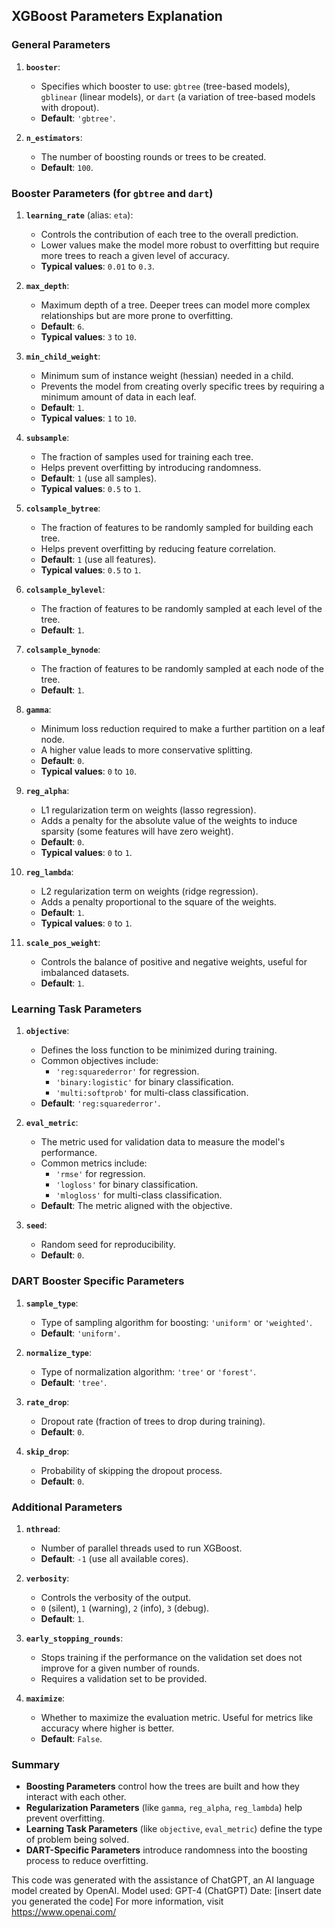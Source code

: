 
## XGBoost Parameters Explanation

### General Parameters

1. **`booster`**:
   - Specifies which booster to use: `gbtree` (tree-based models), `gblinear` (linear models), or `dart` (a variation of tree-based models with dropout).
   - **Default**: `'gbtree'`.

2. **`n_estimators`**:
   - The number of boosting rounds or trees to be created.
   - **Default**: `100`.

### Booster Parameters (for `gbtree` and `dart`)

1. **`learning_rate`** (alias: `eta`):
   - Controls the contribution of each tree to the overall prediction.
   - Lower values make the model more robust to overfitting but require more trees to reach a given level of accuracy.
   - **Typical values**: `0.01` to `0.3`.

2. **`max_depth`**:
   - Maximum depth of a tree. Deeper trees can model more complex relationships but are more prone to overfitting.
   - **Default**: `6`.
   - **Typical values**: `3` to `10`.

3. **`min_child_weight`**:
   - Minimum sum of instance weight (hessian) needed in a child.
   - Prevents the model from creating overly specific trees by requiring a minimum amount of data in each leaf.
   - **Default**: `1`.
   - **Typical values**: `1` to `10`.

4. **`subsample`**:
   - The fraction of samples used for training each tree.
   - Helps prevent overfitting by introducing randomness.
   - **Default**: `1` (use all samples).
   - **Typical values**: `0.5` to `1`.

5. **`colsample_bytree`**:
   - The fraction of features to be randomly sampled for building each tree.
   - Helps prevent overfitting by reducing feature correlation.
   - **Default**: `1` (use all features).
   - **Typical values**: `0.5` to `1`.

6. **`colsample_bylevel`**:
   - The fraction of features to be randomly sampled at each level of the tree.
   - **Default**: `1`.

7. **`colsample_bynode`**:
   - The fraction of features to be randomly sampled at each node of the tree.
   - **Default**: `1`.

8. **`gamma`**:
   - Minimum loss reduction required to make a further partition on a leaf node.
   - A higher value leads to more conservative splitting.
   - **Default**: `0`.
   - **Typical values**: `0` to `10`.

9. **`reg_alpha`**:
   - L1 regularization term on weights (lasso regression).
   - Adds a penalty for the absolute value of the weights to induce sparsity (some features will have zero weight).
   - **Default**: `0`.
   - **Typical values**: `0` to `1`.

10. **`reg_lambda`**:
    - L2 regularization term on weights (ridge regression).
    - Adds a penalty proportional to the square of the weights.
    - **Default**: `1`.
    - **Typical values**: `0` to `1`.

11. **`scale_pos_weight`**:
    - Controls the balance of positive and negative weights, useful for imbalanced datasets.
    - **Default**: `1`.

### Learning Task Parameters

1. **`objective`**:
   - Defines the loss function to be minimized during training.
   - Common objectives include:
     - `'reg:squarederror'` for regression.
     - `'binary:logistic'` for binary classification.
     - `'multi:softprob'` for multi-class classification.
   - **Default**: `'reg:squarederror'`.

2. **`eval_metric`**:
   - The metric used for validation data to measure the model's performance.
   - Common metrics include:
     - `'rmse'` for regression.
     - `'logloss'` for binary classification.
     - `'mlogloss'` for multi-class classification.
   - **Default**: The metric aligned with the objective.

3. **`seed`**:
   - Random seed for reproducibility.
   - **Default**: `0`.

### DART Booster Specific Parameters

1. **`sample_type`**:
   - Type of sampling algorithm for boosting: `'uniform'` or `'weighted'`.
   - **Default**: `'uniform'`.

2. **`normalize_type`**:
   - Type of normalization algorithm: `'tree'` or `'forest'`.
   - **Default**: `'tree'`.

3. **`rate_drop`**:
   - Dropout rate (fraction of trees to drop during training).
   - **Default**: `0`.

4. **`skip_drop`**:
   - Probability of skipping the dropout process.
   - **Default**: `0`.

### Additional Parameters

1. **`nthread`**:
   - Number of parallel threads used to run XGBoost.
   - **Default**: `-1` (use all available cores).

2. **`verbosity`**:
   - Controls the verbosity of the output.
   - `0` (silent), `1` (warning), `2` (info), `3` (debug).
   - **Default**: `1`.

3. **`early_stopping_rounds`**:
   - Stops training if the performance on the validation set does not improve for a given number of rounds.
   - Requires a validation set to be provided.

4. **`maximize`**:
   - Whether to maximize the evaluation metric. Useful for metrics like accuracy where higher is better.
   - **Default**: `False`.

### Summary

- **Boosting Parameters** control how the trees are built and how they interact with each other.
- **Regularization Parameters** (like `gamma`, `reg_alpha`, `reg_lambda`) help prevent overfitting.
- **Learning Task Parameters** (like `objective`, `eval_metric`) define the type of problem being solved.
- **DART-Specific Parameters** introduce randomness into the boosting process to reduce overfitting.



This code was generated with the assistance of ChatGPT, an AI language model created by OpenAI.
Model used: GPT-4 (ChatGPT)
Date: [insert date you generated the code]
For more information, visit https://www.openai.com/
